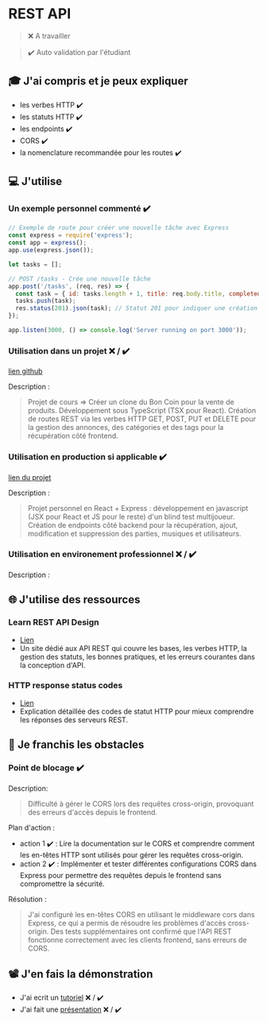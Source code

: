 # REST API

> ❌ A travailler

> ✔️ Auto validation par l'étudiant

## 🎓 J'ai compris et je peux expliquer

- les verbes HTTP ✔️
- les statuts HTTP ✔️
- les endpoints ✔️
- CORS ✔️
- la nomenclature recommandée pour les routes ✔️

## 💻 J'utilise

### Un exemple personnel commenté ✔️

```javascript
// Exemple de route pour créer une nouvelle tâche avec Express
const express = require('express');
const app = express();
app.use(express.json());

let tasks = [];

// POST /tasks - Crée une nouvelle tâche
app.post('/tasks', (req, res) => {
  const task = { id: tasks.length + 1, title: req.body.title, completed: false };
  tasks.push(task);
  res.status(201).json(task); // Statut 201 pour indiquer une création réussie
});

app.listen(3000, () => console.log('Server running on port 3000'));
```

### Utilisation dans un projet ❌ / ✔️

[lien github](https://github.com/SepulvedaGuillaume/TheGoodCorner)

Description :
> Projet de cours => Créer un clone du Bon Coin pour la vente de produits. Développement sous TypeScript (TSX pour React). Création de routes REST via les verbes HTTP GET, POST, PUT et DELETE pour la gestion des annonces, des catégories et des tags pour la récupération côté frontend.

### Utilisation en production si applicable ✔️

[lien du projet](https://gitlab.com/sepulveda.guillaume/la-guerre-des-melodies)

Description :
> Projet personnel en React + Express : développement en javascript (JSX pour React et JS pour le reste) d'un blind test multijoueur. Création de endpoints côté backend pour la récupération, ajout, modification et suppression des parties, musiques et utilisateurs.

### Utilisation en environement professionnel ❌ / ✔️

Description :

## 🌐 J'utilise des ressources

### Learn REST API Design

- [Lien](https://www.restapitutorial.com)
-  Un site dédié aux API REST qui couvre les bases, les verbes HTTP, la gestion des statuts, les bonnes pratiques, et les erreurs courantes dans la conception d'API.

### HTTP response status codes

- [Lien](https://developer.mozilla.org/en-US/docs/Web/HTTP/Status)
- Explication détaillée des codes de statut HTTP pour mieux comprendre les réponses des serveurs REST.

## 🚧 Je franchis les obstacles

### Point de blocage ✔️

Description:
> Difficulté à gérer le CORS lors des requêtes cross-origin, provoquant des erreurs d'accès depuis le frontend.

Plan d'action :

- action 1 ✔️ : Lire la documentation sur le CORS et comprendre comment les en-têtes HTTP sont utilisés pour gérer les requêtes cross-origin.
- action 2 ✔️ : Implémenter et tester différentes configurations CORS dans Express pour permettre des requêtes depuis le frontend sans compromettre la sécurité.

Résolution : 
> J'ai configuré les en-têtes CORS en utilisant le middleware cors dans Express, ce qui a permis de résoudre les problèmes d'accès cross-origin. Des tests supplémentaires ont confirmé que l'API REST fonctionne correctement avec les clients frontend, sans erreurs de CORS.

## 📽️ J'en fais la démonstration

- J'ai ecrit un [tutoriel](...) ❌ / ✔️
- J'ai fait une [présentation](...) ❌ / ✔️
